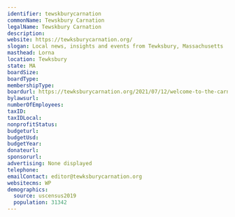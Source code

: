 ```yaml
---
identifier: tewskburycarnation
commonName: Tewskbury Carnation
legalName: Tewskbury Carnation
description:
website: https://tewksburycarnation.org/
slogan: Local news, insights and events from Tewksbury, Massachusetts
masthead: Lorna
location: Tewksbury
state: MA
boardSize:
boardType:
membershipType:
boardurl: https://tewksburycarnation.org/2021/07/12/welcome-to-the-carnation/
bylawsurl:
numberOfEmployees:
taxID:
taxIDLocal:
nonprofitStatus:
budgeturl:
budgetUsd:
budgetYear:
donateurl:
sponsorurl:
advertising: None displayed
telephone:
emailContact: editor@tewksburycarnation.org
websitecms: WP
demographics:
  source: uscensus2019
  population: 31342
---
```


